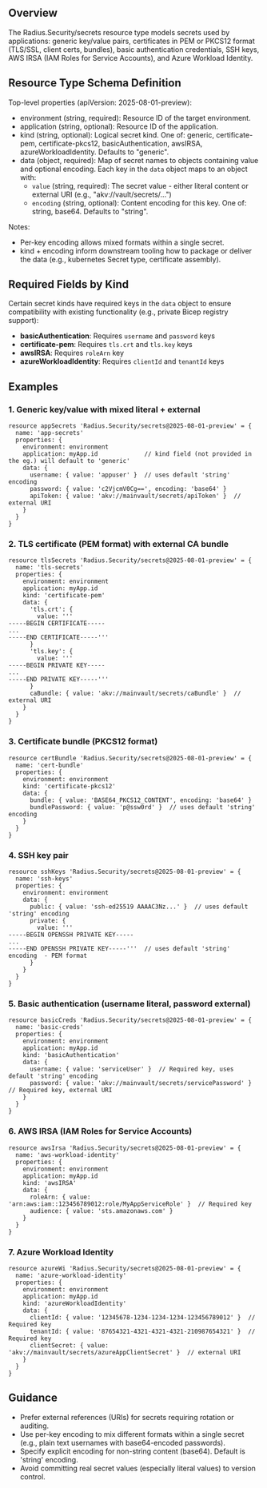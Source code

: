 ## Overview
The Radius.Security/secrets resource type models secrets used by applications: generic key/value pairs, certificates in PEM or PKCS12 format (TLS/SSL, client certs, bundles), basic authentication credentials, SSH keys, AWS IRSA (IAM Roles for Service Accounts), and Azure Workload Identity. 

## Resource Type Schema Definition
Top-level properties (apiVersion: 2025-08-01-preview):
- environment (string, required): Resource ID of the target environment.
- application (string, optional): Resource ID of the application.
- kind (string, optional): Logical secret kind. One of: generic, certificate-pem, certificate-pkcs12, basicAuthentication, awsIRSA, azureWorkloadIdentity. Defaults to "generic".
- data (object, required): Map of secret names to objects containing value and optional encoding.
  Each key in the `data` object maps to an object with:
  - `value` (string, required): The secret value - either literal content or external URI (e.g., "akv://vault/secrets/...")
  - `encoding` (string, optional): Content encoding for this key. One of: string, base64. Defaults to "string".

Notes:
- Per-key encoding allows mixed formats within a single secret.
- kind + encoding inform downstream tooling how to package or deliver the data (e.g., kubernetes Secret type, certificate assembly).

## Required Fields by Kind
Certain secret kinds have required keys in the `data` object to ensure compatibility with existing functionality (e.g., private Bicep registry support):

- **basicAuthentication**: Requires `username` and `password` keys
- **certificate-pem**: Requires `tls.crt` and `tls.key` keys
- **awsIRSA**: Requires `roleArn` key
- **azureWorkloadIdentity**: Requires `clientId` and `tenantId` keys  

## Examples

### 1. Generic key/value with mixed literal + external
```bicep
resource appSecrets 'Radius.Security/secrets@2025-08-01-preview' = {
  name: 'app-secrets'
  properties: {
    environment: environment
    application: myApp.id             // kind field (not provided in the eg.) will default to 'generic'
    data: {
      username: { value: 'appuser' }  // uses default 'string' encoding
      password: { value: 'c2VjcmV0Cg==', encoding: 'base64' }
      apiToken: { value: 'akv://mainvault/secrets/apiToken' }  // external URI
    }
  }
}
```

### 2. TLS certificate (PEM format) with external CA bundle
```bicep
resource tlsSecrets 'Radius.Security/secrets@2025-08-01-preview' = {
  name: 'tls-secrets'
  properties: {
    environment: environment
    application: myApp.id
    kind: 'certificate-pem'
    data: {
      'tls.crt': { 
        value: '''
-----BEGIN CERTIFICATE-----
...
-----END CERTIFICATE-----'''
      }
      'tls.key': { 
        value: '''
-----BEGIN PRIVATE KEY-----
...
-----END PRIVATE KEY-----'''
      }
      caBundle: { value: 'akv://mainvault/secrets/caBundle' }  // external URI
    }
  }
}
```

### 3. Certificate bundle (PKCS12 format)
```bicep
resource certBundle 'Radius.Security/secrets@2025-08-01-preview' = {
  name: 'cert-bundle'
  properties: {
    environment: environment
    kind: 'certificate-pkcs12'
    data: {
      bundle: { value: 'BASE64_PKCS12_CONTENT', encoding: 'base64' }
      bundlePassword: { value: 'p@ssw0rd' }  // uses default 'string' encoding
    }
  }
}
```

### 4. SSH key pair
```bicep
resource sshKeys 'Radius.Security/secrets@2025-08-01-preview' = {
  name: 'ssh-keys'
  properties: {
    environment: environment
    data: {
      public: { value: 'ssh-ed25519 AAAAC3Nz...' }  // uses default 'string' encoding
      private: { 
        value: '''
-----BEGIN OPENSSH PRIVATE KEY-----
...
-----END OPENSSH PRIVATE KEY-----'''  // uses default 'string' encoding  - PEM format
      }
    }
  }
}
```

### 5. Basic authentication (username literal, password external)
```bicep
resource basicCreds 'Radius.Security/secrets@2025-08-01-preview' = {
  name: 'basic-creds'
  properties: {
    environment: environment
    application: myApp.id
    kind: 'basicAuthentication'
    data: {
      username: { value: 'serviceUser' }  // Required key, uses default 'string' encoding
      password: { value: 'akv://mainvault/secrets/servicePassword' }  // Required key, external URI
    }
  }
}
```

### 6. AWS IRSA (IAM Roles for Service Accounts)
```bicep
resource awsIrsa 'Radius.Security/secrets@2025-08-01-preview' = {
  name: 'aws-workload-identity'
  properties: {
    environment: environment
    application: myApp.id
    kind: 'awsIRSA'
    data: {
      roleArn: { value: 'arn:aws:iam::123456789012:role/MyAppServiceRole' }  // Required key
      audience: { value: 'sts.amazonaws.com' }
    }
  }
}
```

### 7. Azure Workload Identity
```bicep
resource azureWi 'Radius.Security/secrets@2025-08-01-preview' = {
  name: 'azure-workload-identity'
  properties: {
    environment: environment
    application: myApp.id
    kind: 'azureWorkloadIdentity'
    data: {
      clientId: { value: '12345678-1234-1234-1234-123456789012' }  // Required key
      tenantId: { value: '87654321-4321-4321-4321-210987654321' }  // Required key
      clientSecret: { value: 'akv://mainvault/secrets/azureAppClientSecret' }  // external URI
    }
  }
}
```

## Guidance
- Prefer external references (URIs) for secrets requiring rotation or auditing.
- Use per-key encoding to mix different formats within a single secret (e.g., plain text usernames with base64-encoded passwords).
- Specify explicit encoding for non-string content (base64). Default is 'string' encoding.
- Avoid committing real secret values (especially literal values) to version control.